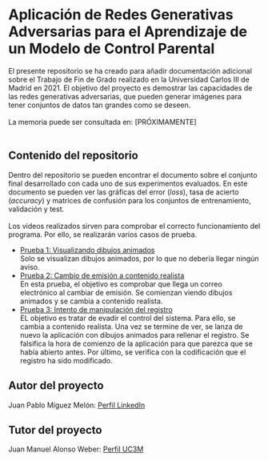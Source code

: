 # Aplicación de Redes Generativas Adversarias para el Aprendizaje de un Modelo de Control Parental
El presente repositorio se ha creado para añadir documentación adicional sobre el Trabajo de Fin de Grado realizado en la Universidad Carlos III de Madrid en 2021. El objetivo del proyecto es demostrar las capacidades de las redes generativas adversarias, que pueden generar imágenes para tener conjuntos de datos tan grandes como se deseen.
<br><br>La memoria puede ser consultada en: [PRÓXIMAMENTE]
<br><br>
## Contenido del repositorio
Dentro del repositorio se pueden encontrar el documento sobre el conjunto final desarrollado con cada uno de sus experimentos evaluados. En este documento se pueden ver las gráficas del error (_loss_), tasa de acierto (_accuracy_) y matrices de confusión para los conjuntos de entrenamiento, validación y test.
<br><br>
Los videos realizados sirven para comprobar el correcto funcionamiento del programa. Por ello, se realizarán varios casos de prueba.
- [Prueba 1: Visualizando dibujos animados](https://youtu.be/yoqsgaC3b_o)<br>
  Solo se visualizan dibujos animados, por lo que no debería llegar ningún aviso.
- [Prueba 2: Cambio de emisión a contenido realista](https://youtu.be/rXh8pJqijnM)<br>
  En esta prueba, el objetivo es comprobar que llega un correo electrónico al cambiar de emisión. Se comienzan viendo dibujos animados y se cambia a contenido realista.
- [Prueba 3: Intento de manipulación del registro](https://youtu.be/klt9oxsbkX4)<br>
  EL objetivo es tratar de evadir el control del sistema. Para ello, se cambia a contenido realista. Una vez se termine de ver, se lanza de nuevo la aplicación con dibujos animados para rellenar el registro. Se falsifica la hora de comienzo de la aplicación para que parezca que se había abierto antes. Por último, se verifica con la codificación que el registro ha sido modificado. <br>
## Autor del proyecto
Juan Pablo Míguez Melón: [Perfil LinkedIn](https://www.linkedin.com/in/jpmiguezmelon/)
## Tutor del proyecto
Juan Manuel Alonso Weber: [Perfil UC3M](https://www.inf.uc3m.es/component/comprofiler/userprofile/jmaw)
